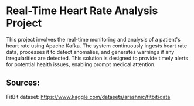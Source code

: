 
# Real-Time Heart Rate Analysis Project

This project involves the real-time monitoring and analysis of a patient's heart rate using Apache Kafka. The system continuously ingests heart rate data, processes it to detect anomalies, and generates warnings if any irregularities are detected. This solution is designed to provide timely alerts for potential health issues, enabling prompt medical attention.

## Sources:
FitBit dataset: https://www.kaggle.com/datasets/arashnic/fitbit/data
